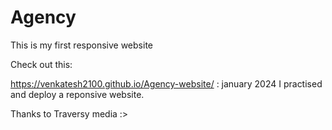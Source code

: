 # Agency
This is my first responsive website 


Check out this:

https://venkatesh2100.github.io/Agency-website/
:
january 2024 I practised and deploy a reponsive website.


Thanks to Traversy media :>
